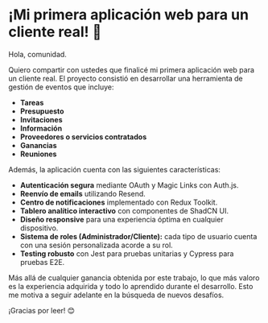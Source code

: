 # ¡Mi primera aplicación web para un cliente real! 🚀  

Hola, comunidad.  

Quiero compartir con ustedes que finalicé mi primera aplicación web para un cliente real. El proyecto consistió en desarrollar una herramienta de gestión de eventos que incluye:  

- **Tareas**  
- **Presupuesto**  
- **Invitaciones**  
- **Información**  
- **Proveedores o servicios contratados**  
- **Ganancias**  
- **Reuniones**  

Además, la aplicación cuenta con las siguientes características:  

- **Autenticación segura** mediante OAuth y Magic Links con Auth.js.  
- **Reenvío de emails** utilizando Resend.  
- **Centro de notificaciones** implementado con Redux Toolkit.  
- **Tablero analítico interactivo** con componentes de ShadCN UI.  
- **Diseño responsive** para una experiencia óptima en cualquier dispositivo.  
- **Sistema de roles (Administrador/Cliente):** cada tipo de usuario cuenta con una sesión personalizada acorde a su rol.  
- **Testing robusto** con Jest para pruebas unitarias y Cypress para pruebas E2E.  

Más allá de cualquier ganancia obtenida por este trabajo, lo que más valoro es la experiencia adquirida y todo lo aprendido durante el desarrollo. Esto me motiva a seguir adelante en la búsqueda de nuevos desafíos.  

¡Gracias por leer! 😊  
